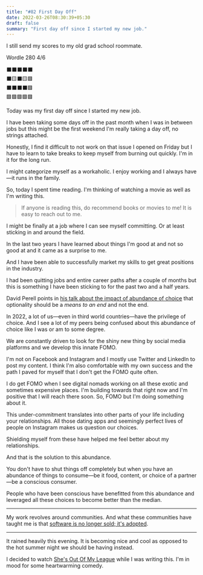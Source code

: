 ```yaml
---
title: "#82 First Day Off"
date: 2022-03-26T08:30:39+05:30
draft: false
summary: "First day off since I started my new job."
---
```


I still send my scores to my old grad school roommate.

Wordle 280 4/6

⬛⬛⬛⬛⬛\
⬛🟨⬛🟨🟩\
⬛⬛⬛⬛🟩\
🟩🟩🟩🟩🟩

Today was my first day off since I started my new job.

I have been taking some days off in the past month when I was in between jobs but this might be the first weekend I'm really taking a day off, no strings attached.

Honestly, I find it difficult to not work on that issue I opened on Friday but I have to learn to take breaks to keep myself from burning out quickly. I'm in it for the long run.

I might categorize myself as a workaholic. I enjoy working and I always have—it runs in the family.

So, today I spent time reading. I'm thinking of watching a movie as well as I'm writing this.

> If anyone is reading this, do recommend books or movies to me! It is easy to reach out to me.

I might be finally at a job where I can see myself committing. Or at least sticking in and around the field.

In the last two years I have learned about things I'm good at and not so good at and it came as a surprise to me.

And I have been able to successfully market my skills to get great positions in the industry.

I had been quitting jobs and entire career paths after a couple of months but this is something I have been sticking to for the past two and a half years.

David Perell points in [his talk about the impact of abundance of choice](https://www.youtube.com/watch?v=kdWahlTc3JE) that optionality should be a _means to an end_ and not the end.

In 2022, a lot of us—even in third world countries—have the privilege of choice. And I see a lot of my peers being confused about this abundance of choice like I was or am to some degree.

We are constantly driven to look for the shiny new thing by social media platforms and we develop this innate FOMO.

I'm not on Facebook and Instagram and I mostly use Twitter and LinkedIn to post my content. I think I'm also comfortable with my own success and the path I paved for myself that I don't get the FOMO quite often.

I do get FOMO when I see digital nomads working on all these exotic and sometimes expensive places. I'm building towards that right now and I'm positive that I will reach there soon. So, FOMO but I'm doing something about it.

This under-commitment translates into other parts of your life including your relationships. All those dating apps and seemingly perfect lives of people on Instagram makes us question our choices.

Shielding myself from these have helped me feel better about my relationships.

And that is the solution to this abundance.

You don't have to shut things off completely but when you have an abundance of things to consume—be it food, content, or choice of a partner—be a conscious consumer.

People who have been conscious have benefitted from this abundance and leveraged all these choices to become better than the median.

---

My work revolves around communities. And what these communities have taught me is that [software is no longer sold\; it\'s adopted](https://orbit.love/blog/software-is-no-longer-sold-its-adopted).

---

It rained heavily this evening. It is becoming nice and cool as opposed to the hot summer night we should be having instead.

I decided to watch [She\'s Out Of My League](https://www.imdb.com/title/tt0815236/) while I was writing this. I'm in mood for some heartwarming comedy.
